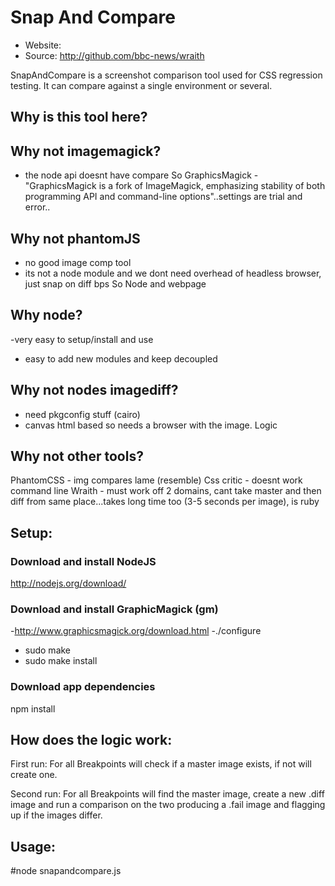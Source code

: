 # Snap And Compare

 * Website: 
 * Source: http://github.com/bbc-news/wraith

SnapAndCompare is a screenshot comparison tool used for CSS regression testing.
It can compare against a single environment or several.

## Why is this tool here?

## Why not imagemagick?
- the node api doesnt have compare
So GraphicsMagick
-"GraphicsMagick is a fork of ImageMagick, emphasizing stability of both programming API and command-line options"..settings are trial and error..

## Why not phantomJS
- no good image comp tool
- its not a node module and we dont need overhead of headless browser, just snap on diff bps
So Node and webpage

## Why node?
-very easy to setup/install and use
- easy to add new modules and keep decoupled

## Why not nodes imagediff?
- need pkgconfig stuff (cairo)
- canvas html based so needs a browser with the image.
Logic

## Why not other tools?
PhantomCSS - img compares lame (resemble)
Css critic - doesnt work command line
Wraith - must work off 2 domains, cant take master and then diff from same place...takes long time too (3-5 seconds per image), is ruby

## Setup:

### Download and install NodeJS
http://nodejs.org/download/

### Download and install GraphicMagick (gm)
-http://www.graphicsmagick.org/download.html
-./configure
- sudo make
- sudo make install

### Download app dependencies
npm install

## How does the logic work:

First run:
For all Breakpoints will check if a master image exists, if not will create one.

Second run:
For all Breakpoints will find the master image, create a new .diff image and run a comparison on the two producing a .fail image and flagging up if the images differ.


## Usage:

#node snapandcompare.js <url>

